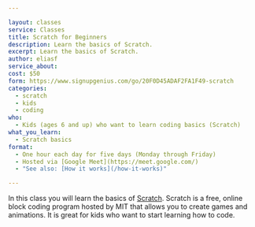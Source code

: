 ```yaml
---

layout: classes
service: Classes
title: Scratch for Beginners
description: Learn the basics of Scratch.
excerpt: Learn the basics of Scratch.
author: eliasf
service_about: 
cost: $50
form: https://www.signupgenius.com/go/20F0D45ADAF2FA1F49-scratch
categories:
  - scratch
  - kids
  - coding
who:
  - Kids (ages 6 and up) who want to learn coding basics (Scratch)
what_you_learn:
  - Scratch basics
format:
  - One hour each day for five days (Monday through Friday)
  - Hosted via [Google Meet](https://meet.google.com/)
  - "See also: [How it works](/how-it-works)"

---
```


In this class you will learn the basics of [Scratch](https://scratch.mit.edu/). Scratch is a free, online block coding program hosted by MIT that allows you to create games and animations. It is great for kids who want to start learning how to code.